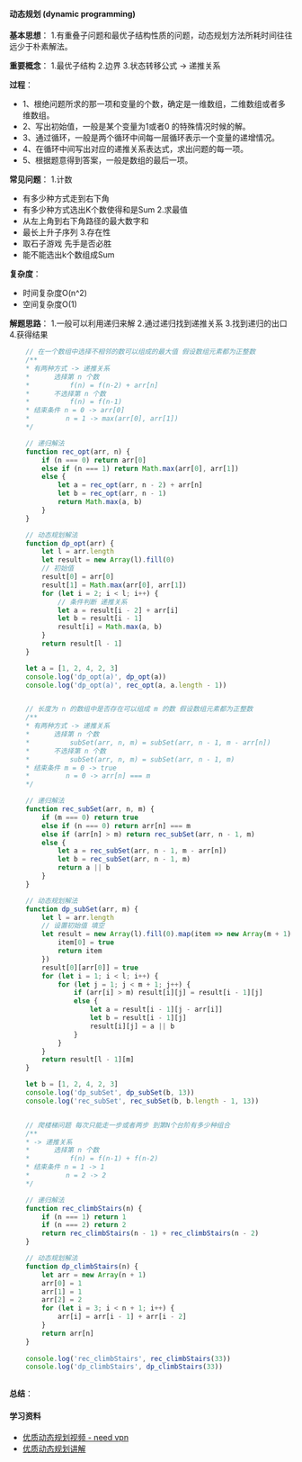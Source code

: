 #### 动态规划 (dynamic programming)

**基本思想**：
1.有重叠子问题和最优子结构性质的问题，动态规划方法所耗时间往往远少于朴素解法。

**重要概念**：
1.最优子结构
2.边界
3.状态转移公式 -> 递推关系

**过程**：
- 1、根绝问题所求的那一项和变量的个数，确定是一维数组，二维数组或者多维数组。
- 2、写出初始值，一般是某个变量为1或者0 的特殊情况时候的解。
- 3、通过循环，一般是两个循环中间每一层循环表示一个变量的递增情况。
- 4、在循环中间写出对应的递推关系表达式，求出问题的每一项。
- 5、根据题意得到答案，一般是数组的最后一项。

**常见问题**：
1.计数
- 有多少种方式走到右下角
- 有多少种方式选出K个数使得和是Sum
2.求最值
- 从左上角到右下角路径的最大数字和
- 最长上升子序列
3.存在性
- 取石子游戏 先手是否必胜
- 能不能选出k个数组成Sum

**复杂度**：
- 时间复杂度O(n^2)
- 空间复杂度O(1)


**解题思路**：
1.一般可以利用递归来解
2.通过递归找到递推关系
3.找到递归的出口
4.获得结果

```js
    // 在一个数组中选择不相邻的数可以组成的最大值 假设数组元素都为正整数
    /**
    * 有两种方式 -> 递推关系
    *      选择第 n 个数
    *          f(n) = f(n-2) + arr[n]
    *      不选择第 n 个数
    *          f(n) = f(n-1)
    * 结束条件 n = 0 -> arr[0]
    *         n = 1 -> max(arr[0], arr[1])
    */

    // 递归解法
    function rec_opt(arr, n) {
        if (n === 0) return arr[0]
        else if (n === 1) return Math.max(arr[0], arr[1])
        else {
            let a = rec_opt(arr, n - 2) + arr[n]
            let b = rec_opt(arr, n - 1)
            return Math.max(a, b)
        }
    }

    // 动态规划解法
    function dp_opt(arr) {
        let l = arr.length
        let result = new Array(l).fill(0)
        // 初始值
        result[0] = arr[0] 
        result[1] = Math.max(arr[0], arr[1])
        for (let i = 2; i < l; i++) {
            // 条件判断 递推关系
            let a = result[i - 2] + arr[i]
            let b = result[i - 1]
            result[i] = Math.max(a, b)
        }
        return result[l - 1]
    }

    let a = [1, 2, 4, 2, 3]
    console.log('dp_opt(a)', dp_opt(a))
    console.log('dp_opt(a)', rec_opt(a, a.length - 1))


    // 长度为 n 的数组中是否存在可以组成 m 的数 假设数组元素都为正整数
    /**
    * 有两种方式 -> 递推关系
    *      选择第 n 个数
    *          subSet(arr, n, m) = subSet(arr, n - 1, m - arr[n])
    *      不选择第 n 个数
    *          subSet(arr, n, m) = subSet(arr, n - 1, m)
    * 结束条件 m = 0 -> true
    *         n = 0 -> arr[n] === m
    */

    // 递归解法
    function rec_subSet(arr, n, m) {
        if (m === 0) return true
        else if (n === 0) return arr[n] === m
        else if (arr[n] > m) return rec_subSet(arr, n - 1, m)
        else {
            let a = rec_subSet(arr, n - 1, m - arr[n])
            let b = rec_subSet(arr, n - 1, m)
            return a || b
        }
    }

    // 动态规划解法
    function dp_subSet(arr, m) {
        let l = arr.length
        // 设置初始值 填空
        let result = new Array(l).fill(0).map(item => new Array(m + 1).fill(false)).map(item => {
            item[0] = true
            return item
        })
        result[0][arr[0]] = true
        for (let i = 1; i < l; i++) {
            for (let j = 1; j < m + 1; j++) {
                if (arr[i] > m) result[i][j] = result[i - 1][j]
                else {
                    let a = result[i - 1][j - arr[i]]
                    let b = result[i - 1][j]
                    result[i][j] = a || b
                }
            }
        }
        return result[l - 1][m]
    }

    let b = [1, 2, 4, 2, 3]
    console.log('dp_subSet', dp_subSet(b, 13))
    console.log('rec_subSet', rec_subSet(b, b.length - 1, 13))


    // 爬楼梯问题 每次只能走一步或者两步 到第N个台阶有多少种组合
    /**
    * -> 递推关系
    *      选择第 n 个数
    *          f(n) = f(n-1) + f(n-2)
    * 结束条件 n = 1 -> 1
    *         n = 2 -> 2
    */

    // 递归解法
    function rec_climbStairs(n) {
        if (n === 1) return 1
        if (n === 2) return 2
        return rec_climbStairs(n - 1) + rec_climbStairs(n - 2)
    }

    // 动态规划解法
    function dp_climbStairs(n) {
        let arr = new Array(n + 1)
        arr[0] = 1
        arr[1] = 1
        arr[2] = 2
        for (let i = 3; i < n + 1; i++) {
            arr[i] = arr[i - 1] + arr[i - 2]
        }
        return arr[n]
    }
    
    console.log('rec_climbStairs', rec_climbStairs(33))
    console.log('dp_climbStairs', dp_climbStairs(33))
   
```

**总结**：

#### 学习资料
- [优质动态规划视频 - need vpn](https://www.youtube.com/watch?v=Jakbj4vaIbE)
- [优质动态规划讲解](https://juejin.im/post/5a29d52cf265da43333e4da7)